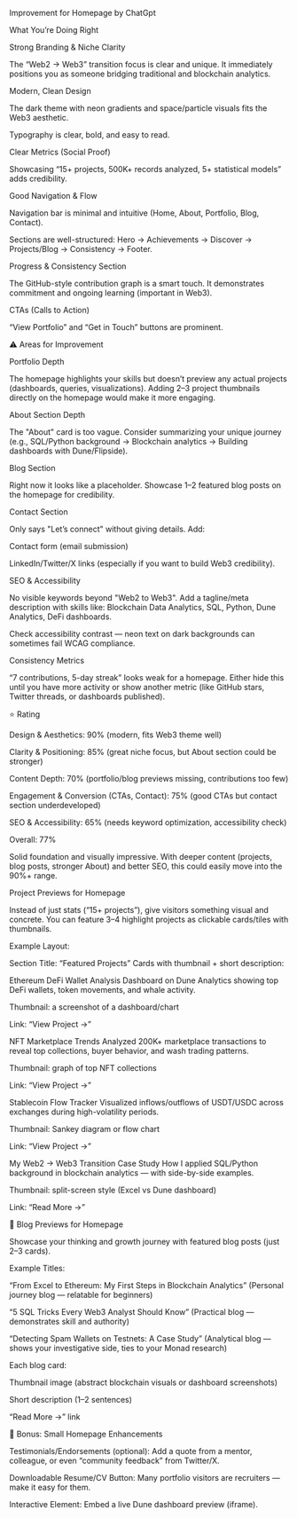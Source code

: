 Improvement for Homepage by ChatGpt

What You’re Doing Right

Strong Branding & Niche Clarity

The “Web2 → Web3” transition focus is clear and unique. It immediately positions you as someone bridging traditional and blockchain analytics.

Modern, Clean Design

The dark theme with neon gradients and space/particle visuals fits the Web3 aesthetic.

Typography is clear, bold, and easy to read.

Clear Metrics (Social Proof)

Showcasing “15+ projects, 500K+ records analyzed, 5+ statistical models” adds credibility.

Good Navigation & Flow

Navigation bar is minimal and intuitive (Home, About, Portfolio, Blog, Contact).

Sections are well-structured: Hero → Achievements → Discover → Projects/Blog → Consistency → Footer.

Progress & Consistency Section

The GitHub-style contribution graph is a smart touch. It demonstrates commitment and ongoing learning (important in Web3).

CTAs (Calls to Action)

“View Portfolio” and “Get in Touch” buttons are prominent.

⚠️ Areas for Improvement

Portfolio Depth

The homepage highlights your skills but doesn’t preview any actual projects (dashboards, queries, visualizations). Adding 2–3 project thumbnails directly on the homepage would make it more engaging.

About Section Depth

The "About" card is too vague. Consider summarizing your unique journey (e.g., SQL/Python background → Blockchain analytics → Building dashboards with Dune/Flipside).

Blog Section

Right now it looks like a placeholder. Showcase 1–2 featured blog posts on the homepage for credibility.

Contact Section

Only says "Let’s connect" without giving details. Add:

Contact form (email submission)

LinkedIn/Twitter/X links (especially if you want to build Web3 credibility).

SEO & Accessibility

No visible keywords beyond "Web2 to Web3". Add a tagline/meta description with skills like: Blockchain Data Analytics, SQL, Python, Dune Analytics, DeFi dashboards.

Check accessibility contrast — neon text on dark backgrounds can sometimes fail WCAG compliance.

Consistency Metrics

“7 contributions, 5-day streak” looks weak for a homepage. Either hide this until you have more activity or show another metric (like GitHub stars, Twitter threads, or dashboards published).

⭐ Rating

Design & Aesthetics: 90% (modern, fits Web3 theme well)

Clarity & Positioning: 85% (great niche focus, but About section could be stronger)

Content Depth: 70% (portfolio/blog previews missing, contributions too few)

Engagement & Conversion (CTAs, Contact): 75% (good CTAs but contact section underdeveloped)

SEO & Accessibility: 65% (needs keyword optimization, accessibility check)

Overall: 77%

Solid foundation and visually impressive. With deeper content (projects, blog posts, stronger About) and better SEO, this could easily move into the 90%+ range.


Project Previews for Homepage

Instead of just stats (“15+ projects”), give visitors something visual and concrete. You can feature 3–4 highlight projects as clickable cards/tiles with thumbnails.

Example Layout:

Section Title: “Featured Projects”
Cards with thumbnail + short description:

Ethereum DeFi Wallet Analysis
Dashboard on Dune Analytics showing top DeFi wallets, token movements, and whale activity.

Thumbnail: a screenshot of a dashboard/chart

Link: “View Project →”

NFT Marketplace Trends
Analyzed 200K+ marketplace transactions to reveal top collections, buyer behavior, and wash trading patterns.

Thumbnail: graph of top NFT collections

Link: “View Project →”

Stablecoin Flow Tracker
Visualized inflows/outflows of USDT/USDC across exchanges during high-volatility periods.

Thumbnail: Sankey diagram or flow chart

Link: “View Project →”

My Web2 → Web3 Transition Case Study
How I applied SQL/Python background in blockchain analytics — with side-by-side examples.

Thumbnail: split-screen style (Excel vs Dune dashboard)

Link: “Read More →”

🔹 Blog Previews for Homepage

Showcase your thinking and growth journey with featured blog posts (just 2–3 cards).

Example Titles:

“From Excel to Ethereum: My First Steps in Blockchain Analytics”
(Personal journey blog — relatable for beginners)

“5 SQL Tricks Every Web3 Analyst Should Know”
(Practical blog — demonstrates skill and authority)

“Detecting Spam Wallets on Testnets: A Case Study”
(Analytical blog — shows your investigative side, ties to your Monad research)

Each blog card:

Thumbnail image (abstract blockchain visuals or dashboard screenshots)

Short description (1–2 sentences)

“Read More →” link

🔹 Bonus: Small Homepage Enhancements

Testimonials/Endorsements (optional): Add a quote from a mentor, colleague, or even “community feedback” from Twitter/X.

Downloadable Resume/CV Button: Many portfolio visitors are recruiters — make it easy for them.

Interactive Element: Embed a live Dune dashboard preview (iframe).